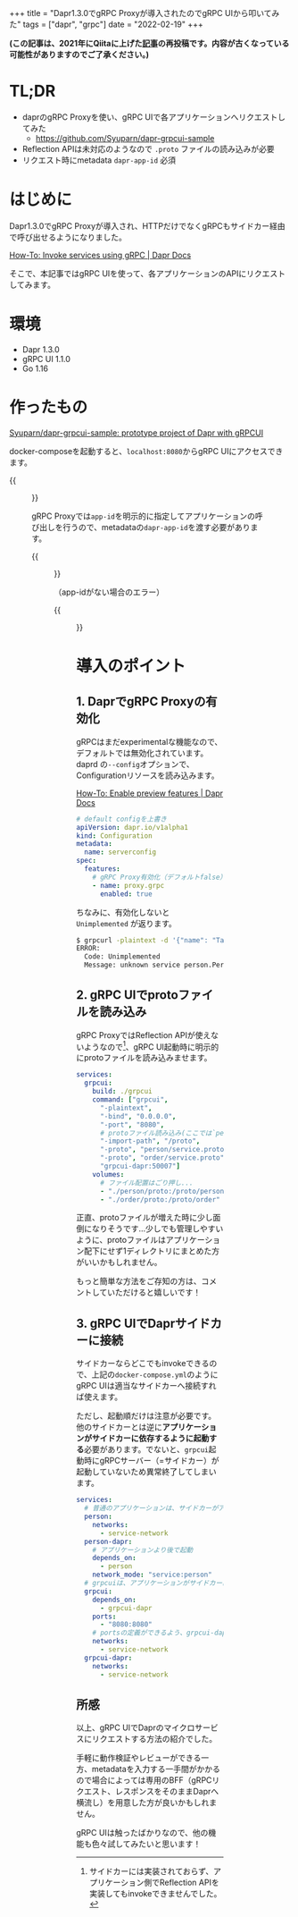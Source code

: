 +++
title = "Dapr1.3.0でgRPC Proxyが導入されたのでgRPC UIから叩いてみた"
tags = ["dapr", "grpc"]
date = "2022-02-19"
+++

**(この記事は、2021年にQiitaに上げた[記事](https://qiita.com/Syuparn/items/47acc617373cfdcf4718)の再投稿です。内容が古くなっている可能性がありますのでご了承ください。)**

# TL;DR

- daprのgRPC Proxyを使い、gRPC UIで各アプリケーションへリクエストしてみた
  - https://github.com/Syuparn/dapr-grpcui-sample
- Reflection APIは未対応のようなので `.proto` ファイルの読み込みが必要
- リクエスト時にmetadata `dapr-app-id` 必須

# はじめに

Dapr1.3.0でgRPC Proxyが導入され、HTTPだけでなくgRPCもサイドカー経由で呼び出せるようになりました。

[How-To: Invoke services using gRPC | Dapr Docs](https://docs.dapr.io/developing-applications/building-blocks/service-invocation/howto-invoke-services-grpc/)

そこで、本記事ではgRPC UIを使って、各アプリケーションのAPIにリクエストしてみます。

# 環境

- Dapr 1.3.0
- gRPC UI 1.1.0
- Go 1.16

# 作ったもの

[Syuparn/dapr-grpcui-sample: prototype project of Dapr with gRPCUI](https://github.com/Syuparn/dapr-grpcui-sample)

docker-composeを起動すると、`localhost:8080`からgRPC UIにアクセスできます。

{{<figure src="/images/20220219_dapr_grpc_proxy/grpcui_request.png">}}

gRPC Proxyでは`app-id`を明示的に指定してアプリケーションの呼び出しを行うので、metadataの`dapr-app-id`を渡す必要があります。

{{<figure src="/images/20220219_dapr_grpc_proxy/app_id.png">}}

（app-idがない場合のエラー）

{{<figure src="/images/20220219_dapr_grpc_proxy/no_app_id.png">}}

# 導入のポイント

## 1. DaprでgRPC Proxyの有効化

gRPCはまだexperimentalな機能なので、デフォルトでは無効化されています。daprd の`--config`オプションで、Configurationリソースを読み込みます。

[How-To: Enable preview features | Dapr Docs](https://docs.dapr.io/operations/configuration/preview-features/)

```yaml:manifests/previewConfig.yaml
# default configを上書き
apiVersion: dapr.io/v1alpha1
kind: Configuration
metadata:
  name: serverconfig
spec:
  features:
    # gRPC Proxy有効化（デフォルトfalse）
    - name: proxy.grpc
      enabled: true
```

ちなみに、有効化しないと `Unimplemented` が返ります。

```bash
$ grpcurl -plaintext -d '{"name": "Taro", "age": 20}' -import-path hello/proto -proto service.proto -rpc-header 'dapr-app-id: person'  localhost:50007 person.Person/Create
ERROR:
  Code: Unimplemented
  Message: unknown service person.Person
```

## 2. gRPC UIでprotoファイルを読み込み

gRPC ProxyではReflection APIが使えないようなので[^1]、gRPC UI起動時に明示的にprotoファイルを読み込みませます。

```yaml:docker-compose.yml
services:
  grpcui:
    build: ./grpcui
    command: ["grpcui", 
      "-plaintext",
      "-bind", "0.0.0.0",
      "-port", "8080",
      # protoファイル読み込み(ここでは`person`と`order`の2サービス)
      "-import-path", "/proto",
      "-proto", "person/service.proto",
      "-proto", "order/service.proto",
      "grpcui-dapr:50007"]
    volumes:
      # ファイル配置はごり押し...
      - "./person/proto:/proto/person"
      - "./order/proto:/proto/order"
```

正直、protoファイルが増えた時に少し面倒になりそうです...少しでも管理しやすいように、protoファイルはアプリケーション配下にせず1ディレクトリにまとめた方がいいかもしれません。

もっと簡単な方法をご存知の方は、コメントしていただけると嬉しいです！

## 3. gRPC UIでDaprサイドカーに接続

サイドカーならどこでもinvokeできるので、上記の`docker-compose.yml`のようにgRPC UIは適当なサイドカーへ接続すれば使えます。

ただし、起動順だけは注意が必要です。他のサイドカーとは逆に**アプリケーションがサイドカーに依存するように起動する**必要があります。でないと、`grpcui`起動時にgRPCサーバー（=サイドカー）が起動していないため異常終了してしまいます。

```yaml:docker-compose.yml
services:
  # 普通のアプリケーションは、サイドカーがアプリケーションに依存すればok
  person:
    networks:
      - service-network
  person-dapr:
    # アプリケーションより後で起動
    depends_on:
      - person
    network_mode: "service:person"
  # grpcuiは、アプリケーションがサイドカーに依存している
  grpcui:
    depends_on:
      - grpcui-dapr
    ports:
      - "8080:8080"
    # portsの定義ができるよう、grpcui-daprとはネットワークを独立
    networks:
      - service-network
  grpcui-dapr:
    networks:
      - service-network
```

## 所感

以上、gRPC UIでDaprのマイクロサービスにリクエストする方法の紹介でした。

手軽に動作検証やレビューができる一方、metadataを入力する一手間がかかるので場合によっては専用のBFF（gRPCリクエスト、レスポンスをそのままDaprへ横流し）を用意した方が良いかもしれません。

gRPC UIは触ったばかりなので、他の機能も色々試してみたいと思います！

[^1]: サイドカーには実装されておらず、アプリケーション側でReflection APIを実装してもinvokeできませんでした。
